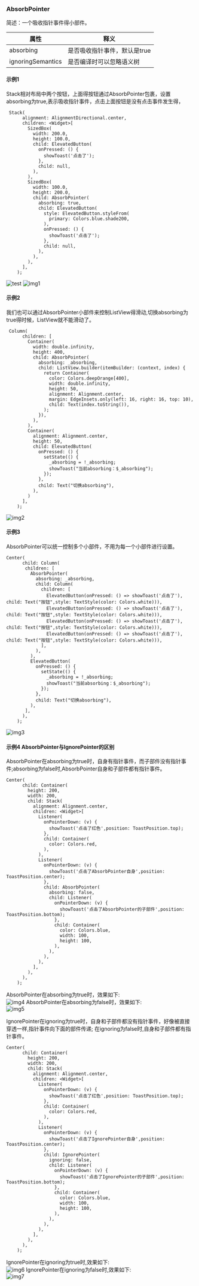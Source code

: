 ### AbsorbPointer
简述：一个吸收指针事件得小部件。

|  属性 |释义|
|---| --- |
|  absorbing |是否吸收指针事件，默认是true|
|ignoringSemantics|是否编译时可以忽略语义树|

#### 示例1
Stack相对布局中两个按钮，上面得按钮通过AbsorbPointer包裹，设置absorbing为true,表示吸收指针事件，点击上面按钮是没有点击事件发生得，
```
 Stack(
      alignment: AlignmentDirectional.center,
      children: <Widget>[
        SizedBox(
          width: 200.0,
          height: 100.0,
          child: ElevatedButton(
            onPressed: () {
              showToast('点击了');
            },
            child: null,
          ),
        ),
        SizedBox(
          width: 100.0,
          height: 200.0,
          child: AbsorbPointer(
            absorbing: true,
            child: ElevatedButton(
              style: ElevatedButton.styleFrom(
                primary: Colors.blue.shade200,
              ),
              onPressed: () {
                showToast('点击了');
              },
              child: null,
            ),
          ),
        ),
      ],
    );
```
![test](https://github.com/DingMouRen/flutter_widget_wiki/blob/master/lib/widget/absorbPointer/res/absortpointer_1.gif)
![img1](https://github.com/DingMouRen/flutter_widget_wiki/blob/master/lib/widget/absorbPointer/res/absortpointer_1.gif)

#### 示例2
我们也可以通过AbsorbPointer小部件来控制ListView得滑动,切换absorbing为true得时候，ListView就不能滑动了。
```
 Column(
      children: [
        Container(
          width: double.infinity,
          height: 400,
          child: AbsorbPointer(
            absorbing: _absorbing,
            child: ListView.builder(itemBuilder: (context, index) {
              return Container(
                color: Colors.deepOrange[400],
                width: double.infinity,
                height: 50,
                alignment: Alignment.center,
                margin: EdgeInsets.only(left: 16, right: 16, top: 10),
                child: Text(index.toString()),
              );
            }),
          ),
        ),
        Container(
          alignment: Alignment.center,
          height: 50,
          child: ElevatedButton(
            onPressed: () {
              setState(() {
                _absorbing = !_absorbing;
                showToast("当前absorbing：$_absorbing");
              });
            },
            child: Text("切换absorbing"),
          ),
        )
      ],
    );
```
![img2](https://github.com/DingMouRen/flutter_widget_wiki/blob/master/lib/widget/absorbPointer/res/absortpointer_2.gif)

#### 示例3
AbsorbPointer可以统一控制多个小部件，不用为每一个小部件进行设置。
```
Center(
      child: Column(
       children: [
         AbsorbPointer(
           absorbing: _absorbing,
           child: Column(
             children: [
               ElevatedButton(onPressed: () => showToast('点击了'), child: Text("按钮",style: TextStyle(color: Colors.white))),
               ElevatedButton(onPressed: () => showToast('点击了'), child: Text("按钮",style: TextStyle(color: Colors.white))),
               ElevatedButton(onPressed: () => showToast('点击了'), child: Text("按钮",style: TextStyle(color: Colors.white))),
               ElevatedButton(onPressed: () => showToast('点击了'), child: Text("按钮",style: TextStyle(color: Colors.white))),
             ],
           ),
         ),
         ElevatedButton(
           onPressed: () {
             setState(() {
               _absorbing = !_absorbing;
               showToast("当前absorbing：$_absorbing");
             });
           },
           child: Text("切换absorbing"),
         ),
       ],
      ),
    );
```
![img3](https://github.com/DingMouRen/flutter_widget_wiki/blob/master/lib/widget/absorbPointer/res/absortpointer_3.gif)

#### 示例4 AbsorbPointer与IgnorePointer的区别

AbsorbPointer在absorbing为true时，自身有指针事件，而子部件没有指针事件;absorbing为false时,AbsorbPointer自身和子部件都有指针事件。
```
Center(
      child: Container(
        height: 200,
        width: 200,
        child: Stack(
          alignment: Alignment.center,
          children: <Widget>[
            Listener(
              onPointerDown: (v) {
                showToast('点击了红色',position: ToastPosition.top);
              },
              child: Container(
                color: Colors.red,
              ),
            ),
            Listener(
              onPointerDown: (v) {
                showToast('点击了AbsorbPointer自身',position: ToastPosition.center);
              },
              child: AbsorbPointer(
                absorbing: false,
                child: Listener(
                  onPointerDown: (v) {
                    showToast('点击了AbsorbPointer的子部件',position: ToastPosition.bottom);
                  },
                  child: Container(
                    color: Colors.blue,
                    width: 100,
                    height: 100,
                  ),
                ),
              ),
            ),
          ],
        ),
      ),
    );
```
AbsorbPointer在absorbing为true时，效果如下:<br>
![img4](https://github.com/DingMouRen/flutter_widget_wiki/blob/master/lib/widget/absorbPointer/res/absortpointer_4.gif)
AbsorbPointer在absorbing为false时，效果如下:<br>
![img5](https://github.com/DingMouRen/flutter_widget_wiki/blob/master/lib/widget/absorbPointer/res/absortpointer_5.gif)

IgnorePointer在ignoring为true时，自身和子部件都没有指针事件，好像被直接穿透一样,指针事件向下面的部件传递;
在ignoring为false时,自身和子部件都有指针事件。
```
Center(
      child: Container(
        height: 200,
        width: 200,
        child: Stack(
          alignment: Alignment.center,
          children: <Widget>[
            Listener(
              onPointerDown: (v) {
                showToast('点击了红色',position: ToastPosition.top);
              },
              child: Container(
                color: Colors.red,
              ),
            ),
            Listener(
              onPointerDown: (v) {
                showToast('点击了IgnorePointer自身',position: ToastPosition.center);
              },
              child: IgnorePointer(
                ignoring: false,
                child: Listener(
                  onPointerDown: (v) {
                    showToast('点击了IgnorePointer的子部件',position: ToastPosition.bottom);
                  },
                  child: Container(
                    color: Colors.blue,
                    width: 100,
                    height: 100,
                  ),
                ),
              ),
            ),
          ],
        ),
      ),
    );
```
IgnorePointer在ignoring为true时,效果如下:<br>
![img6](https://github.com/DingMouRen/flutter_widget_wiki/blob/master/lib/widget/absorbPointer/res/absortpointer_6.gif)
IgnorePointer在ignoring为false时,效果如下:<br>
![img7](https://github.com/DingMouRen/flutter_widget_wiki/blob/master/lib/widget/absorbPointer/res/absortpointer_7.gif)
